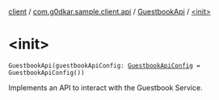 [client](../../index.md) / [com.g0dkar.sample.client.api](../index.md) / [GuestbookApi](index.md) / [&lt;init&gt;](./-init-.md)

# &lt;init&gt;

`GuestbookApi(guestbookApiConfig: `[`GuestbookApiConfig`](../-guestbook-api-config/index.md)` = GuestbookApiConfig())`

Implements an API to interact with the Guestbook Service.

